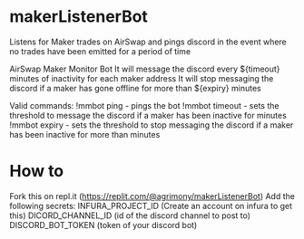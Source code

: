 # makerListenerBot
Listens for Maker trades on AirSwap and pings discord in the event where no trades have been emitted for a period of time

AirSwap Maker Monitor Bot
It will message the discord every ${timeout} minutes of inactivity for each maker address
It will stop messaging the discord if a maker has gone offline for more than ${expiry} minutes

Valid commands:
!mmbot ping - pings the bot
!mmbot timeout <timeout> - sets the threshold to message the discord if a maker has been inactive for <timeout> minutes
!mmbot expiry <expiry> - sets the threshold to stop messaging the discord if a maker has been inactive for more than <expiry> minutes

# How to
Fork this on repl.it (https://replit.com/@agrimony/makerListenerBot)
Add the following secrets:
INFURA_PROJECT_ID (Create an account on infura to get this)
DICORD_CHANNEL_ID (id of the discord channel to post to)
DISCORD_BOT_TOKEN (token of your discord bot)
